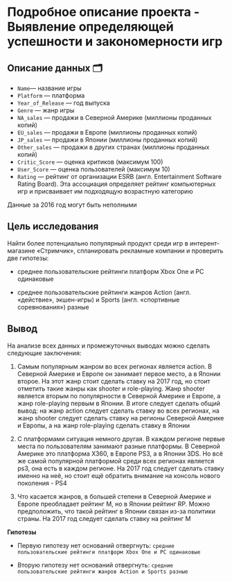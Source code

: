 # Подробное описание проекта - Выявление определяющей успешности и закономерности игр

## Описание данных 🗂

* `Name`— название игры
* `Platform` — платформа
* `Year_of_Release` — год выпуска
* `Genre` — жанр игры
* `NA_sales` — продажи в Северной Америке (миллионы проданных копий)
* `EU_sales` — продажи в Европе (миллионы проданных копий)
* `JP_sales` — продажи в Японии (миллионы проданных копий)
* `Other_sales` — продажи в других странах (миллионы проданных копий)
* `Critic_Score` — оценка критиков (максимум 100)
* `User_Score` — оценка пользователей (максимум 10)
* `Rating` — рейтинг от организации ESRB (англ. Entertainment Software Rating Board). Эта ассоциация определяет рейтинг компьютерных игр и присваивает им подходящую возрастную категорию

Данные за 2016 год могут быть неполными

## Цель исследования

Найти более потенциально популярный продукт среди игр в интерент-магазине «Стримчик», спланировать рекламные компании и проверить две гипотезы:

- среднее пользовательские рейтинги платформ Xbox One и PC одинаковые

- среднее пользовательские рейтинги жанров Action (англ. «действие», экшен-игры) и Sports (англ. «спортивные соревнования») разные

## Вывод

На анализе всех данных и промежуточных выводах можно сделать следующие заключения:

1. Самым популярным жанром во всех регионах является action. В Северной Америке и Европе он занимает первое место, а в Японии второе. На этот жанр стоит сделать ставку на 2017 год, но стоит отметить такие жанры как shooter и role-playing. Жанр shooter является вторым по популярности в Северной Америке и Европе, а жанр role-playing первым в Японии. В итоге следует сделать общий вывод: на жанр action следует сделать ставку во всех регионах, на жанр shooter следует сделать ставку на регионы Северной Америке и Европы, а на жанр role-playing сделать ставку в Японии


2. С платформами ситуация немного другая. В каждом регионе первые места по пользователям занимают разные платформы. В Северной Америке это платформа X360, в Европе PS3, а в Японии 3DS. Но всё же самой популярной платформой среди всех регионах является ps3, она есть в каждом регионе. На 2017 год следует сделать ставку именно на неё, но стоит ещё обратить внимание на консоль нового поколения - PS4


3. Что касается жанров, в большей степени в Северной Америке и Европе преобладает рейтинг M, но в Японии рейтинг RP. Можно предположить, что такой рейтинг в Японии связан из-за политики страны. На 2017 год следует сделать ставку на рейтинг M

**Гипотезы**

* Первую гипотезу нет оснований отвергнуть: `средние пользовательские рейтинги платформ Xbox One и PC одинаковые`


* Вторую гипотезу нет оснований отвергнуть: `средние пользовательские рейтинги жанров Action и Sports разные`

